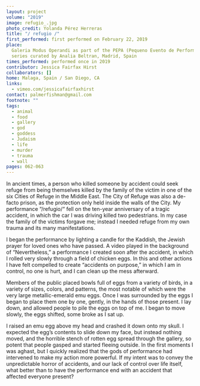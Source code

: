 ```yaml
---
layout: project
volume: "2019"
image: refugio_.jpg
photo_credit: Yolanda Pérez Herreras
title: "/ refugio /"
first_performed: first performed on February 22, 2019
place:
  Galeria Modus Operandi as part of the PEPA (Pequeno Evento de Performance)
  series curated by Analia Beltran, Madrid, Spain
times_performed: performed once in 2019
contributor: Jessica Fairfax Hirst
collaborators: []
home: Malaga, Spain / San Diego, CA
links:
  - vimeo.com/jessicafairfaxhirst
contact: palmerfishman@gmail.com
footnote: ""
tags:
  - animal
  - food
  - gallery
  - god
  - goddess
  - Judaism
  - life
  - murder
  - trauma
  - wall
pages: 062-063
---
```


In ancient times, a person who killed someone by accident could seek refuge from being themselves killed by the family of the victim in one of the six Cities of Refuge in the Middle East. The City of Refuge was also a de-facto prison, as the protection only held inside the walls of the City. My performance “/refugio/“ fell on the ten-year anniversary of a tragic accident, in which the car I was driving killed two pedestrians. In my case the family of the victims forgave me; instead I needed refuge from my own trauma and its many manifestations.

I began the performance by lighting a candle for the Kaddish, the Jewish prayer for loved ones who have passed. A video played in the background of “Nevertheless,” a performance I created soon after the accident, in which I rolled very slowly through a field of chicken eggs. In this and other actions I have felt compelled to create “accidents on purpose,” in which I am in control, no one is hurt, and I can clean up the mess afterward.

Members of the public placed bowls full of eggs from a variety of birds, in a variety of sizes, colors, and patterns, the most notable of which were the very large metallic-emerald emu eggs. Once I was surrounded by the eggs I began to place them one by one, gently, in the hands of those present. I lay down, and allowed people to pile the eggs on top of me. I began to move slowly, the eggs shifted, some broke as I sat up.

I raised an emu egg above my head and crashed it down onto my skull. I expected the egg’s contents to slide down my face, but instead nothing moved, and the horrible stench of rotten egg spread through the gallery, so potent that people gasped and started fleeing outside. In the first moments I was aghast, but I quickly realized that the gods of performance had intervened to make my action more powerful. If my intent was to convey the unpredictable horror of accidents, and our lack of control over life itself, what better than to have the performance end with an accident that affected everyone present?
